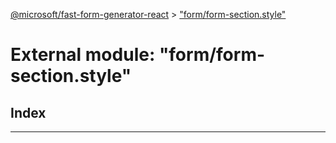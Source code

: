 [@microsoft/fast-form-generator-react](../README.md) > ["form/form-section.style"](../modules/_form_form_section_style_.md)

# External module: "form/form-section.style"

## Index

---

